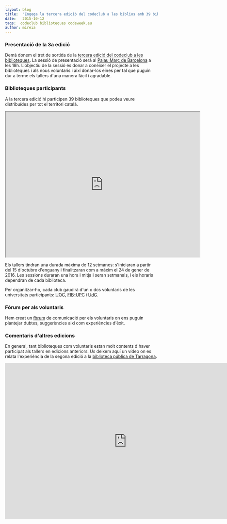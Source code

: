 ```yaml
---
layout: blog
title:  "Engega la tercera edició del codeclub a les biblios amb 39 biblioteques "
date:   2015-10-12 
tags:  codeclub biblioteques codeweek.eu
author: mireia
---
```


### Presentació de la 3a edició

 Demà donem el tret de sortida de la [tercera edició del codeclub a les biblioteques](http://codeclubcat.org/biblioteques/index.html). La sessió de presentació serà al [Palau Marc de Barcelona](http://guia.barcelona.cat/detall/palau-marc_92086000560.html) a les 18h. L'objectiu de la sessió és donar a conèixer el projecte a les biblioteques i als nous voluntaris i així donar-los eines per tal que puguin dur a terme els tallers d'una manera fàcil i agradable.

### Biblioteques participants

A la tercera edició hi participen 39 biblioteques que podeu veure distribuïdes per tot el territori català. 

<iframe src="https://www.google.com/maps/d/embed?mid=zExJ8LEkRU2U.klkDNPNckiAg" width="640" height="480"></iframe>

Els tallers tindran una durada màxima de 12 setmanes: s'iniciaran a partir del 15 d'octubre d'enguany i finalitzaran com a màxim el 24 de gener de 2016. Les sessions duraran una hora i mitja i seran setmanals, i els horaris dependran de cada biblioteca.

Per organitzar-ho, cada club gaudirà d'un o dos voluntaris de les universitats participants: [UOC](http://www.uoc.edu/), [FIB-UPC](http://www.fib.upc.edu/fib.html) i [UdG](http://www.udg.edu/). 

### Fòrum per als voluntaris

Hem creat un [fòrum](http://codeclubcat.org/forum/categories/ajuda-biblioteques_3.html) de comunicació per els voluntaris on ens puguin plantejar dubtes, suggerències així com experiències d'èxit.


### Comentaris d'altres edicions

En general, tant biblioteques com voluntaris estan molt contents d'haver participat als tallers en edicions anteriors. Us deixem aquí un vídeo on es relata l'experiència de la segona edició a la [biblioteca pública de Tarragona](http://bibliotecatarragona.gencat.cat/ca/).

<iframe id="iframe_chapter" src="http://tac12.xiptv.cat/embed/205852?width=778&amp;iframe_width=800&amp;info=&amp;share=&amp;height=438&amp;iframe_height=514" name="iframe_chapter" width="800" height="514" frameborder="0" scrolling="no"></iframe>

